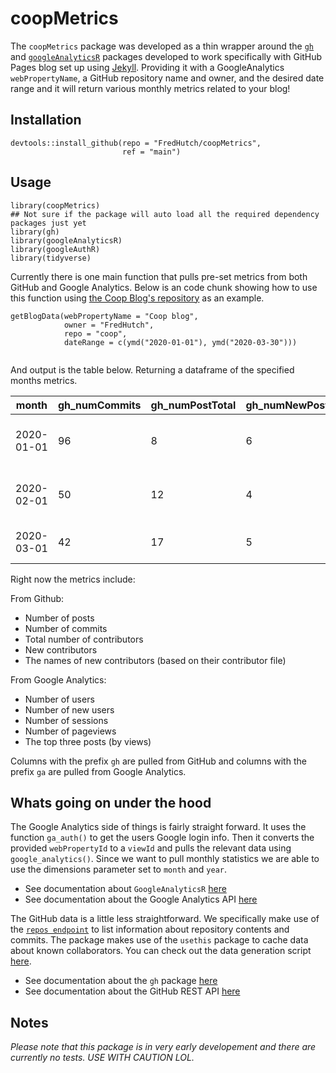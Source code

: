 # coopMetrics

The `coopMetrics` package was developed as a thin wrapper around the [`gh`](https://github.com/r-lib/gh) and [`googleAnalyticsR`](https://code.markedmondson.me/googleAnalyticsR/) packages developed to work specifically with GitHub Pages blog set up using [Jekyll](https://jekyllrb.com/). Providing it with a GoogleAnalytics `webPropertyName`, a GitHub repository name and owner, and the desired date range and it will return various monthly metrics related to your blog!

## Installation
```
devtools::install_github(repo = "FredHutch/coopMetrics",
                         ref = "main")
```

## Usage
```
library(coopMetrics)
## Not sure if the package will auto load all the required dependency packages just yet
library(gh)
library(googleAnalyticsR)
library(googleAuthR)
library(tidyverse)
```
Currently there is one main function that pulls pre-set metrics from both GitHub and Google Analytics. Below is an code chunk showing how to use this function using [the Coop Blog's repository](https://github.com/FredHutch/coop) as an example. 
```
getBlogData(webPropertyName = "Coop blog",
            owner = "FredHutch",
            repo = "coop",
            dateRange = c(ymd("2020-01-01"), ymd("2020-03-30")))
                              
```
And output is the table below. Returning a dataframe of the specified months metrics.


| month | gh_numCommits | gh_numPostTotal | gh_numNewPosts | gh_totalContributor | gh_numNewContributor | gh_handles | ga_users | ga_newUsers | ga_sessions | ga_pageviews | ga_mostViewed |
|-|-|-|-|-|-|-|-|-|-|-|-|
| 2020-01-01  | 96 | 8 | 6 | 4 | 1 | carly | 92 | 83 | 163 | 970 | /coop/community/another-transition/; /coop/community/science/uw-capstone-collaboration/; /coop/community/technical/nextflow/ |
| 2020-02-01  | 50 | 12 | 4 | 4 | 0 | NA | 115 | 97 | 166 | 491 | "/coop/community/technical/nextflow/; /coop/community/online-training/; /coop/community/technical/rstudio-conf2020/" |
| 2020-03-01  | 42 | 17 | 5 | 5 | 1 | lwolfe | 184 | 160 | 301 | 675 | "/coop/community/wfh-tips/; /coop/community/remote-teamwork/; /coop/community/ms-teams/" |

Right now the metrics include:

From Github:
- Number of posts
- Number of commits
- Total number of contributors
- New contributors
- The names of new contributors (based on their contributor file)

From Google Analytics:
- Number of users
- Number of new users
- Number of sessions
- Number of pageviews
- The top three posts (by views)

Columns with the prefix `gh` are pulled from GitHub and columns with the prefix `ga` are pulled from Google Analytics.

## Whats going on under the hood

The Google Analytics side of things is fairly straight forward. It uses the function `ga_auth()` to get the users Google login info. Then it converts the provided `webPropertyId` to a `viewId` and pulls the relevant data using `google_analytics()`. Since we want to pull monthly statistics we are able to use the dimensions parameter set to `month` and `year`.

* See documentation about `GoogleAnalyticsR` [here](https://code.markedmondson.me/googleAnalyticsR/)
* See documentation about the Google Analytics API [here](https://developers.google.com/analytics/devguides/reporting/core/v4)

The GitHub data is a little less straightforward. We specifically make use of the [`repos endpoint`](https://docs.github.com/en/rest/overview/endpoints-available-for-github-apps#repos) to list information about repository contents and commits. The package makes use of the `usethis` package to cache data about known collaborators. You can check out the data generation script [here](../data-raw/DATA.R).

* See documentation about the `gh` package [here](https://github.com/r-lib/gh)
* See documentation about the GitHub REST API [here](https://docs.github.com/en/rest)


## Notes

*Please note that this package is in very early developement and there are currently no tests. USE WITH CAUTION LOL.*
